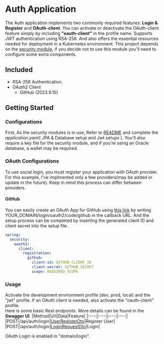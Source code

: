 # Auth Application
The Auth application implements two commonly required features: **Login & Register** and **OAuth-client**. You can activate or deactivate the OAuth-client feature simply by including **"oauth-client"** in the profile name. Supports JWT authentication using RSA-256. And also offers the essential resources needed for deployment in a Kubernetes environment. This project depends on the [security module](https://github.com/TrulyNotMalware/Modules/blob/main/security/README.md), if you decide not to use this module you'll need to configure some extra components.

## Included
- RSA-256 Authentication.
- OAuth2 Client
    - GitHub (2023.9.15)

## Getting Started
### Configurations
First, As the security modules is in use, Refer to [README](https://github.com/TrulyNotMalware/Modules/blob/main/security/README.md#Configurations) and complete the *application.yaml*( JPA & Database setup and Jwt setups ). You'll also require a key file for the security module, and if you're using an Oracle database, a wallet may be required.
### OAuth Configurations
To use social login, you must register your application with OAuth provider. For this example, I've implmented only a few providers(may be added or update in the future). Keep in mind this process can differ between providers.
#### GitHub
You can easily create an OAuth App for GitHub using [this link](https://github.com/settings/developers) by writing YOUR_DOMAIN/login/oauth2/code/github in the callback URL. And the setup process can be completed by inserting the generated client ID and client secret into the setup file.
```yaml
spring:
  security:
    oauth2:
      client:
        registration:
          github:
            client-id: GITHUB_CLIENT_ID
            client-secret: GITHUB_SECRET
            scope: REQUIRED_SCOPE
```
### Usage
Activate the development environment profile (dev, prod, local) and the "jwt" profile. If an OAuth client is needed, also activate the "oauth-client" profile.  
Here is some basic Rest endpoints. More details can be found in the **Swagger UI**.
|Method|Url|Data|Feature|
|:---:|:---:|:---:|:---:|
|POST|/api/auth/login|[UserRegisterDto](https://github.com/TrulyNotMalware/Spring-Stack/blob/main/auth/src/main/java/dev/notypie/dto/UserRegisterDto.java)|Register User|
|POST|/api/auth/login|[LoginRequestDto](https://github.com/TrulyNotMalware/Spring-Stack/blob/main/auth/src/main/java/dev/notypie/dto/LoginRequestDto.java)|Login|

OAuth Login is enabled in "domain/login".
